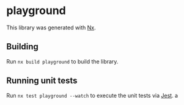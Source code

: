 # playground

This library was generated with [Nx](https://nx.dev).

## Building

Run `nx build playground` to build the library.

## Running unit tests

Run `nx test playground --watch` to execute the unit tests via [Jest](https://jestjs.io).
a
